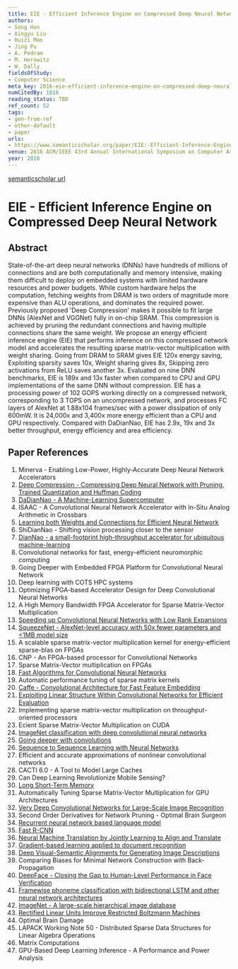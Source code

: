 ```yaml
---
title: EIE - Efficient Inference Engine on Compressed Deep Neural Network
authors:
- Song Han
- Xingyu Liu
- Huizi Mao
- Jing Pu
- A. Pedram
- M. Horowitz
- W. Dally
fieldsOfStudy:
- Computer Science
meta_key: 2016-eie-efficient-inference-engine-on-compressed-deep-neural-network
numCitedBy: 1816
reading_status: TBD
ref_count: 52
tags:
- gen-from-ref
- other-default
- paper
urls:
- https://www.semanticscholar.org/paper/EIE:-Efficient-Inference-Engine-on-Compressed-Deep-Han-Liu/2e2b189f668cf2c06ebc44dc9b166648256cf457?sort=total-citations
venue: 2016 ACM/IEEE 43rd Annual International Symposium on Computer Architecture (ISCA)
year: 2016
---
```


[semanticscholar url](https://www.semanticscholar.org/paper/EIE:-Efficient-Inference-Engine-on-Compressed-Deep-Han-Liu/2e2b189f668cf2c06ebc44dc9b166648256cf457?sort=total-citations)

# EIE - Efficient Inference Engine on Compressed Deep Neural Network

## Abstract

State-of-the-art deep neural networks (DNNs) have hundreds of millions of connections and are both computationally and memory intensive, making them difficult to deploy on embedded systems with limited hardware resources and power budgets. While custom hardware helps the computation, fetching weights from DRAM is two orders of magnitude more expensive than ALU operations, and dominates the required power. Previously proposed 'Deep Compression' makes it possible to fit large DNNs (AlexNet and VGGNet) fully in on-chip SRAM. This compression is achieved by pruning the redundant connections and having multiple connections share the same weight. We propose an energy efficient inference engine (EIE) that performs inference on this compressed network model and accelerates the resulting sparse matrix-vector multiplication with weight sharing. Going from DRAM to SRAM gives EIE 120x energy saving, Exploiting sparsity saves 10x, Weight sharing gives 8x, Skipping zero activations from ReLU saves another 3x. Evaluated on nine DNN benchmarks, EIE is 189x and 13x faster when compared to CPU and GPU implementations of the same DNN without compression. EIE has a processing power of 102 GOPS working directly on a compressed network, corresponding to 3 TOPS on an uncompressed network, and processes FC layers of AlexNet at 1.88x104 frames/sec with a power dissipation of only 600mW. It is 24,000x and 3,400x more energy efficient than a CPU and GPU respectively. Compared with DaDianNao, EIE has 2.9x, 19x and 3x better throughput, energy efficiency and area efficiency.

## Paper References

1. Minerva - Enabling Low-Power, Highly-Accurate Deep Neural Network Accelerators
2. [Deep Compression - Compressing Deep Neural Network with Pruning, Trained Quantization and Huffman Coding](2016-deep-compression-compressing-deep-neural-network-with-pruning-trained-quantization-and-huffman-coding.md)
3. [DaDianNao - A Machine-Learning Supercomputer](2014-dadiannao-a-machine-learning-supercomputer.md)
4. ISAAC - A Convolutional Neural Network Accelerator with In-Situ Analog Arithmetic in Crossbars
5. [Learning both Weights and Connections for Efficient Neural Network](2015-learning-both-weights-and-connections-for-efficient-neural-network.md)
6. ShiDianNao - Shifting vision processing closer to the sensor
7. [DianNao - a small-footprint high-throughput accelerator for ubiquitous machine-learning](2014-diannao-a-small-footprint-high-throughput-accelerator-for-ubiquitous-machine-learning.md)
8. Convolutional networks for fast, energy-efficient neuromorphic computing
9. Going Deeper with Embedded FPGA Platform for Convolutional Neural Network
10. Deep learning with COTS HPC systems
11. Optimizing FPGA-based Accelerator Design for Deep Convolutional Neural Networks
12. A High Memory Bandwidth FPGA Accelerator for Sparse Matrix-Vector Multiplication
13. [Speeding up Convolutional Neural Networks with Low Rank Expansions](2014-speeding-up-convolutional-neural-networks-with-low-rank-expansions.md)
14. [SqueezeNet - AlexNet-level accuracy with 50x fewer parameters and <1MB model size](2016-squeezenet-alexnet-level-accuracy-with-50x-fewer-parameters-and-1mb-model-size.md)
15. A scalable sparse matrix-vector multiplication kernel for energy-efficient sparse-blas on FPGAs
16. CNP - An FPGA-based processor for Convolutional Networks
17. Sparse Matrix-Vector multiplication on FPGAs
18. [Fast Algorithms for Convolutional Neural Networks](2016-fast-algorithms-for-convolutional-neural-networks.md)
19. Automatic performance tuning of sparse matrix kernels
20. [Caffe - Convolutional Architecture for Fast Feature Embedding](2014-caffe-convolutional-architecture-for-fast-feature-embedding.md)
21. [Exploiting Linear Structure Within Convolutional Networks for Efficient Evaluation](2014-exploiting-linear-structure-within-convolutional-networks-for-efficient-evaluation.md)
22. Implementing sparse matrix-vector multiplication on throughput-oriented processors
23. Ecient Sparse Matrix-Vector Multiplication on CUDA
24. [ImageNet classification with deep convolutional neural networks](2012-imagenet-classification-with-deep-convolutional-neural-networks.md)
25. [Going deeper with convolutions](2015-going-deeper-with-convolutions.md)
26. [Sequence to Sequence Learning with Neural Networks](2014-sequence-to-sequence-learning-with-neural-networks.md)
27. Efficient and accurate approximations of nonlinear convolutional networks
28. CACTI 6.0 - A Tool to Model Large Caches
29. Can Deep Learning Revolutionize Mobile Sensing?
30. [Long Short-Term Memory](1997-long-short-term-memory.md)
31. Automatically Tuning Sparse Matrix-Vector Multiplication for GPU Architectures
32. [Very Deep Convolutional Networks for Large-Scale Image Recognition](2015-very-deep-convolutional-networks-for-large-scale-image-recognition.md)
33. Second Order Derivatives for Network Pruning - Optimal Brain Surgeon
34. [Recurrent neural network based language model](2010-recurrent-neural-network-based-language-model.md)
35. [Fast R-CNN](2015-fast-r-cnn.md)
36. [Neural Machine Translation by Jointly Learning to Align and Translate](2015-neural-machine-translation-by-jointly-learning-to-align-and-translate.md)
37. [Gradient-based learning applied to document recognition](1998-gradient-based-learning-applied-to-document-recognition.md)
38. [Deep Visual-Semantic Alignments for Generating Image Descriptions](2017-deep-visual-semantic-alignments-for-generating-image-descriptions.md)
39. Comparing Biases for Minimal Network Construction with Back-Propagation
40. [DeepFace - Closing the Gap to Human-Level Performance in Face Verification](2014-deepface-closing-the-gap-to-human-level-performance-in-face-verification.md)
41. [Framewise phoneme classification with bidirectional LSTM and other neural network architectures](2005-framewise-phoneme-classification-with-bidirectional-lstm-and-other-neural-network-architectures.md)
42. [ImageNet - A large-scale hierarchical image database](2009-imagenet-a-large-scale-hierarchical-image-database.md)
43. [Rectified Linear Units Improve Restricted Boltzmann Machines](2010-rectified-linear-units-improve-restricted-boltzmann-machines.md)
44. Optimal Brain Damage
45. LAPACK Working Note 50 - Distributed Sparse Data Structures for Linear Algebra Operations
46. Matrix Computations
47. GPU-Based Deep Learning Inference - A Performance and Power Analysis
